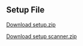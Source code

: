 ## Setup File

[Download setup.zip](https://drive.google.com/file/d/1LNCXXgTwJRYslFBDTOi1-WcNg0Pi8Une/view?usp=sharing)

[Download setup scanner.zip](https://drive.google.com/file/d/16iJcwBmFojtYfa8NOYzvjzNOILKDCd5m/view?usp=sharing)




